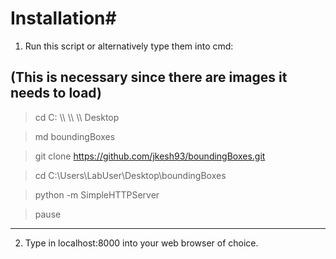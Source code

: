# Installation#

1. Run this script or alternatively type them into cmd:


 (This is necessary since there are images it needs to load)
 ---
 
 > cd C: \\\ <yourUserNameHere> \\\ <user> \\\ Desktop

 > md boundingBoxes

 > git clone https://github.com/jkesh93/boundingBoxes.git 

 > cd C:\Users\LabUser\Desktop\boundingBoxes

 > python -m SimpleHTTPServer

 > pause

 ---
 
2. Type in localhost:8000 into your web browser of choice.
